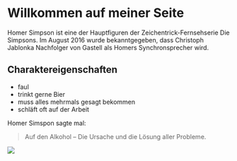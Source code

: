 # Willkommen auf meiner Seite
Homer Simpson ist eine der Hauptfiguren der Zeichentrick-Fernsehserie 
Die Simpsons. Im August 2016 wurde bekanntgegeben, dass Christoph 
Jablonka Nachfolger von Gastell als Homers Synchronsprecher wird.
## Charaktereigenschaften
* faul
* trinkt gerne Bier
* muss alles mehrmals gesagt bekommen
* schläft oft auf der Arbeit

Homer Simspon sagte mal:

> Auf den Alkohol – Die Ursache und die Lösung aller Probleme.
<img src="https://cdn.pixabay.com/photo/2017/01/24/23/59/homer-2006753_1280.jpg"/>
